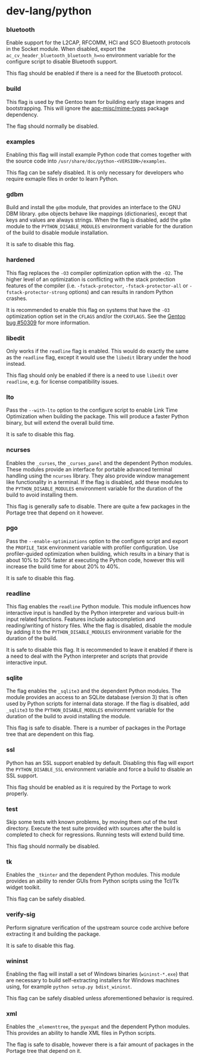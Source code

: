 # dev-lang/python

### bluetooth
Enable support for the L2CAP, RFCOMM, HCI and SCO Bluetooth protocols in the Socket module. When disabled, export the `ac_cv_header_bluetooth_bluetooth_h=no` environment variable for the configure script to disable Bluetooth support.

This flag should be enabled if there is a need for the Bluetooth protocol.

### build
This flag is used by the Gentoo team for building early stage images and bootstrapping. This will ignore the [app-misc/mime-types](../app-misc/mime-types.md) package dependency.

The flag should normally be disabled.

### examples
Enabling this flag will install example Python code that comes together with the source code into `/usr/share/doc/python-<VERSION>/examples`.

This flag can be safely disabled. It is only necessary for developers who require exmaple files in order to learn Python.

### gdbm
Build and install the `gdbm` module, that provides an interface to the GNU DBM library. `gdbm` objects behave like mappings (dictionaries), except that keys and values are always strings. When the flag is disabled, add the `gdbm` module to the `PYTHON_DISABLE_MODULES` environment variable for the duration of the build to disable module installation.

It is safe to disable this flag.

### hardened
This flag replaces the `-O3` compiler optimization option with the `-O2`. The higher level of an optimization is conflicting with the stack protection features of the compiler (i.e. `-fstack-protector`, `-fstack-protector-all` or `-fstack-protector-strong` options) and can results in random Python crashes.

It is recommended to enable this flag on systems that have the `-O3` optimization option set in the `CFLAGS` and/or the `CXXFLAGS`. See the [Gentoo bug #50309](https://bugs.gentoo.org/50309) for more information.

### libedit
Only works if the `readline` flag is enabled. This would do exactly the same as the `readline` flag, except it would use the `libedit` library under the hood instead.

This flag should only be enabled if there is a need to use `libedit` over `readline`, e.g. for license compatibility issues.

### lto
Pass the `--with-lto` option to the configure script to enable Link Time Optimization when building the package. This will produce a faster Python binary, but will extend the overall build time.

It is safe to disable this flag.

### ncurses
Enables the `_curses`, the `_curses_panel` and the dependent Python modules. These modules provide an interface for portable advanced terminal handling using the `ncurses` library. They also provide window management like functionality in a terminal. If the flag is disabled, add these modules to the `PYTHON_DISABLE_MODULES` environment variable for the duration of the build to avoid installing them.

This flag is generally safe to disable. There are quite a few packages in the Portage tree that depend on it however.

### pgo
Pass the `--enable-optimizations` option to the configure script and export the `PROFILE_TASK` environment variable with profiler configuration. Use profiler-guided optimization when building, which results in a binary that is about 10% to 20% faster at executing the Python code, however this will increase the build time for about 20% to 40%.

It is safe to disable this flag.

### readline
This flag enables the `readline` Python module. This module influences how interactive input is handled by the Python interpreter and various built-in input related functions. Features include autocompletion and reading/writing of history files. Whe the flag is disabled, disable the module by adding it to the `PYTHON_DISABLE_MODULES` environment variable for the duration of the build.

It is safe to disable this flag. It is recommended to leave it enabled if there is a need to deal with the Python interpreter and scripts that provide interactive input.

### sqlite
The flag enables the `_sqlite3` and the dependent Python modules. The module provides an access to an SQLite database (version 3) that is often used by Python scripts for internal data storage. If the flag is disabled, add `_sqlite3` to the `PYTHON_DISABLE_MODULES` environment variable for the duration of the build to avoid installing the module.

This flag is safe to disable. There is a number of packages in the Portage tree that are dependent on this flag.

### ssl
Python has an SSL support enabled by default. Disabling this flag will export the `PYTHON_DISABLE_SSL` environment variable and force a build to disable an SSL support.

This flag should be enabled as it is required by the Portage to work properly.

### test
Skip some tests with known problems, by moving them out of the test directory. Execute the test suite provided with sources after the build is completed to check for regressions. Running tests will extend build time.

This flag should normally be disabled.

### tk
Enables the `_tkinter` and the dependent Python modules. This module provides an ability to render GUIs from Python scripts using the Tcl/Tk widget toolkit.

This flag can be safely disabled.

### verify-sig
Perform signature verification of the upstream source code archive before extracting it and building the package.

It is safe to disable this flag.

### wininst
Enabling the flag will install a set of Windows binaries (`wininst-*.exe`) that are necessary to build self-extracting installers for Windows machines using, for example `python setup.py bdist_wininst`.

This flag can be safely disabled unless aforementioned behavior is required.

### xml
Enables the `_elementtree`, the `pyexpat` and the dependent Python modules. This provides an ability to handle XML files in Python scripts.

The flag is safe to disable, however there is a fair amount of packages in the Portage tree that depend on it.
